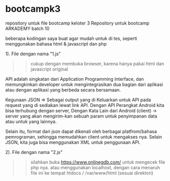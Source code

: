 # bootcampk3
repository untuk file bootcamp keloter 3
Repository untuk bootcamp ARKADEMY batch 10

beberapa kodingan saya buat agar mudah untuk di tes, seperti menggunakan bahasa html & javascript dan php

1). File dengan nama "1.js"

>> cukup dengan membuka browser, karena hanya pakai html dan javascript original

API adalah singkatan dari Application Programming Interface, dan memungkinkan developer untuk mengintegrasikan dua bagian dari aplikasi atau dengan aplikasi yang berbeda secara bersamaan.

Kegunaan JSON => Sebagai output yang di Keluarkan untuk API pada request yang di sediakan lewat link API. Dengan API Perangkat Android kita bisa terhubung dengan server, Dengan Kata Lain dari Android (client) -> server yang akan mengirim-kan sebuah param untuk penyimpanan data atau untuk yang lainnya.

Selain itu, format dari json dapat dikenali oleh berbagai platfrom/bahasa pemrograman, sehingga memudahkan client untuk mengakses nya. Selain JSON, kita juga bisa menggunakan XML untuk penggunaan API.

2). File dengan nama "2.js"

>> silahkan buka https://www.onlinegdb.com/ untuk mengecek file php nya. atau menggunakan localhost, dengan cara menaruh file      ini ke tempat htdocs / /var/www/html (sesuai direktori)
